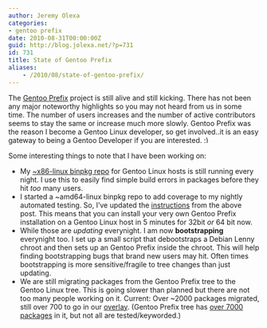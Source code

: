 ```yaml
---
author: Jeremy Olexa
categories:
- gentoo prefix
date: 2010-08-31T00:00:00Z
guid: http://blog.jolexa.net/?p=731
id: 731
title: State of Gentoo Prefix
aliases:
    - /2010/08/state-of-gentoo-prefix/
---
```


The [Gentoo Prefix][1] project is still alive and still kicking. There has not been any major noteworthy highlights so you may not heard from us in some time. The number of users increases and the number of active contributors seems to stay the same or increase much more slowly. Gentoo Prefix was the reason I become a Gentoo Linux developer, so get involved..it is an easy gateway to being a Gentoo Developer if you are interested. <img src="http://blog.jolexa.net/wp-includes/images/smilies/simple-smile.png" alt=":)" class="wp-smiley" style="height: 1em; max-height: 1em;" />

Some interesting things to note that I have been working on:

  * My [~x86-linux binpkg repo][2] for Gentoo Linux hosts is still running every night. I use this to easily find simple build errors in packages before they hit *too* many users.
  * I started a ~amd64-linux binpkg repo to add coverage to my nightly automated testing. So, I&#8217;ve updated the [instructions][3] from the above post. This means that you can install your very own Gentoo Prefix installation on a Gentoo Linux host in 5 minutes for 32bit *or* 64 bit now.
  * While those are *updating* everynight. I am now **bootstrapping** everynight too. I set up a small script that debootstraps a Debian Lenny chroot and then sets up an Gentoo Prefix inside the chroot. This will help finding bootstrapping bugs that brand new users may hit. Often times bootstrapping is more sensitive/fragile to tree changes than just updating.
  * We are still migrating packages from the Gentoo Prefix tree to the Gentoo Linux tree. This is going slower than planned but there are not too many people working on it. Current: Over ~2000 packages migrated, still over 700 to go in our [overlay][4]. (Gentoo Prefix tree has [over 7000 packages][5] in it, but not all are tested/keyworded.)

 [1]: http://www.gentoo.org/proj/en/gentoo-alt/prefix/
 [2]: http://blog.jolexa.net/2010/03/23/installing-gentoo-prefix-on-a-gentoo-linux-host/
 [3]: http://dev.gentoo.org/~darkside/prefix/gentoo/bootstrap-gentoo.xml
 [4]: http://overlays.gentoo.org/proj/alt/browser/trunk/prefix-overlay/
 [5]: http://stats.prefix.freens.org/keywords-packages.png